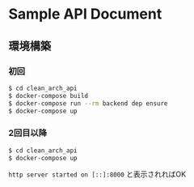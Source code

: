 # Sample API Document

## 環境構築

### 初回
```bash
$ cd clean_arch_api
$ docker-compose build
$ docker-compose run --rm backend dep ensure
$ docker-compose up
```

### 2回目以降
```bash
$ cd clean_arch_api
$ docker-compose up
```

`http server started on [::]:8000` と表示されればOK